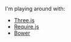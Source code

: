 I'm playing around with:

* [Three.js](http://threejs.org/)
* [Require.js](http://requirejs.org/)
* [Bower](http://bower.io/)

